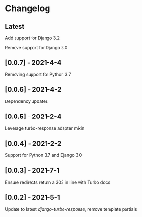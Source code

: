 # Changelog

## Latest

Add support for Django 3.2

Remove support for Django 3.0

## [0.0.7] - 2021-4-4

Removing support for Python 3.7

## [0.0.6] - 2021-4-2

Dependency updates

## [0.0.5] - 2021-2-4

Leverage turbo-response adapter mixin

## [0.0.4] - 2021-2-2

Support for Python 3.7 and Django 3.0

## [0.0.3] - 2021-7-1

Ensure redirects return a 303 in line with Turbo docs

## [0.0.2] - 2021-5-1

Update to latest *django-turbo-response*, remove template partials

